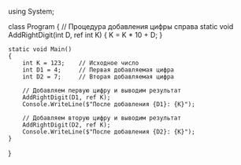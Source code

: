 using System;

class Program
{
    // Процедура добавления цифры справа
    static void AddRightDigit(int D, ref int K)
    {
        K = K * 10 + D;
    }

    static void Main()
    {
        int K = 123;    // Исходное число
        int D1 = 4;     // Первая добавляемая цифра
        int D2 = 7;     // Вторая добавляемая цифра

        // Добавляем первую цифру и выводим результат
        AddRightDigit(D1, ref K);
        Console.WriteLine($"После добавления {D1}: {K}");

        // Добавляем вторую цифру и выводим результат
        AddRightDigit(D2, ref K);
        Console.WriteLine($"После добавления {D2}: {K}");
    }
}
